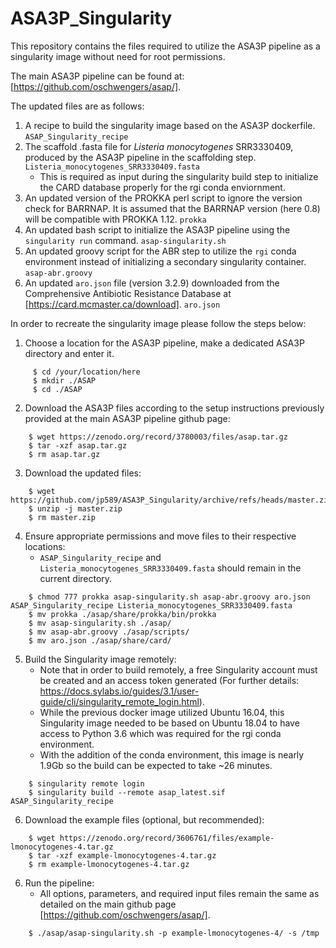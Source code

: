 # ASA3P_Singularity
This repository contains the files required to utilize the ASA3P pipeline as a singularity image without need for root permissions.

The main ASA3P pipeline can be found at: [https://github.com/oschwengers/asap/].

The updated files are as follows:
  1. A recipe to build the singularity image based on the ASA3P dockerfile. `ASAP_Singularity_recipe`
  2. The scaffold .fasta file for _Listeria monocytogenes_ SRR3330409, produced by the ASA3P pipeline in the scaffolding step. `Listeria_monocytogenes_SRR3330409.fasta`
      * This is required as input during the singularity build step to initialize the CARD database properly for the rgi conda enviornment.
  4. An updated version of the PROKKA perl script to ignore the version check for BARRNAP. It is assumed that the BARRNAP version (here 0.8) will be compatible with PROKKA 1.12. `prokka`
  6. An updated bash script to initialize the ASA3P pipeline using the `singularity run` command. `asap-singularity.sh`
  7. An updated groovy script for the ABR step to utilize the `rgi` conda environment instead of initializing a secondary singularity container. `asap-abr.groovy`
  8. An updated `aro.json` file (version 3.2.9) downloaded from the Comprehensive Antibiotic Resistance Database at [https://card.mcmaster.ca/download]. `aro.json`

In order to recreate the singularity image please follow the steps below:
  1. Choose a location for the ASA3P pipeline, make a dedicated ASA3P directory and enter it.
```
     $ cd /your/location/here
     $ mkdir ./ASAP
     $ cd ./ASAP
```
  2. Download the ASA3P files according to the setup instructions previously provided at the main ASA3P pipeline github page:
```
    $ wget https://zenodo.org/record/3780003/files/asap.tar.gz
    $ tar -xzf asap.tar.gz
    $ rm asap.tar.gz 
```
  3. Download the updated files:
```
    $ wget https://github.com/jp589/ASA3P_Singularity/archive/refs/heads/master.zip
    $ unzip -j master.zip
    $ rm master.zip
```
  4. Ensure appropriate permissions and move files to their respective locations:
     * `ASAP_Singularity_recipe` and `Listeria_monocytogenes_SRR3330409.fasta` should remain in the current directory.
```
    $ chmod 777 prokka asap-singularity.sh asap-abr.groovy aro.json ASAP_Singularity_recipe Listeria_monocytogenes_SRR3330409.fasta
    $ mv prokka ./asap/share/prokka/bin/prokka
    $ mv asap-singularity.sh ./asap/
    $ mv asap-abr.groovy ./asap/scripts/
    $ mv aro.json ./asap/share/card/
```
  5. Build the Singularity image remotely:
     * Note that in order to build remotely, a free Singularity account must be created and an access token generated (For further details: https://docs.sylabs.io/guides/3.1/user-guide/cli/singularity_remote_login.html).
     * While the previous docker image utilized Ubuntu 16.04, this Singularity image needed to be based on Ubuntu 18.04 to have access to Python 3.6 which was required for the rgi conda environment.
     * With the addition of the conda environment, this image is nearly 1.9Gb so the build can be expected to take ~26 minutes.
```
    $ singularity remote login
    $ singularity build --remote asap_latest.sif ASAP_Singularity_recipe
```
  6. Download the example files (optional, but recommended):
```
    $ wget https://zenodo.org/record/3606761/files/example-lmonocytogenes-4.tar.gz
    $ tar -xzf example-lmonocytogenes-4.tar.gz
    $ rm example-lmonocytogenes-4.tar.gz
```
  6. Run the pipeline:
      * All options, parameters, and required input files remain the same as detailed on the main github page [https://github.com/oschwengers/asap/].
```
    $ ./asap/asap-singularity.sh -p example-lmonocytogenes-4/ -s /tmp
```


